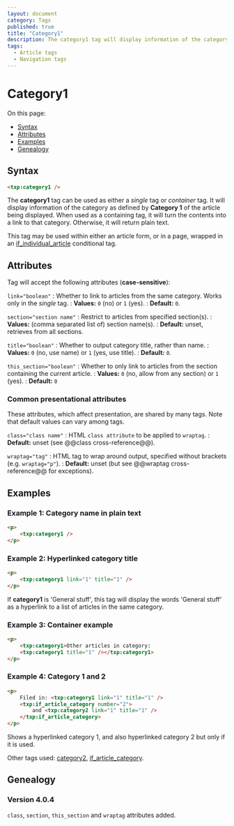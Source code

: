 ```yaml
---
layout: document
category: Tags
published: true
title: "Category1"
description: The category1 tag will display information of the category as defined by 'Category 1' of the article being displayed.
tags:
  - Article tags
  - Navigation tags
---
```


# Category1

On this page:

* [Syntax](#syntax)
* [Attributes](#attributes)
* [Examples](#examples)
* [Genealogy](#genealogy)

## Syntax

~~~ html
<txp:category1 />
~~~

The **category1** tag can be used as either a *single* tag or *container* tag. It will display information of the category as defined by **Category 1** of the article being displayed. When used as a containing tag, it will turn the contents into a link to that category. Otherwise, it will return plain text.

This tag may be used within either an article form, or in a page, wrapped in an [if_individual_article](if_individual_article) conditional tag.

## Attributes

Tag will accept the following attributes (**case-sensitive**):

`link="boolean"`
: Whether to link to articles from the same category. Works only in the *single* tag.
: **Values:** `0` (no) or `1` (yes).
: **Default:** `0`.

`section="section name"`
: Restrict to articles from specified section(s).
: **Values:** (comma separated list of) section name(s).
: **Default:** unset, retrieves from all sections.

`title="boolean"`
: Whether to output category title, rather than name.
: **Values:** `0` (no, use name) or `1` (yes, use title).
: **Default:** `0`.

`this_section="boolean"`
: Whether to only link to articles from the section containing the current article.
: **Values:** `0` (no, allow from any section) or `1` (yes).
: **Default:** `0`

### Common presentational attributes

These attributes, which affect presentation, are shared by many tags. Note that default values can vary among tags.

`class="class name"`
: HTML `class attribute` to be applied to `wraptag`.
: **Default:** unset (see @@class cross-reference@@).

`wraptag="tag"`
: HTML tag to wrap around output, specified without brackets (e.g. `wraptag="p"`).
: **Default:** unset (but see @@wraptag cross-reference@@ for exceptions).

## Examples

### Example 1: Category name in plain text

~~~ html
<p>
    <txp:category1 />
</p>
~~~

### Example 2: Hyperlinked category title

~~~ html
<p>
    <txp:category1 link="1" title="1" />
</p>
~~~

If **category1** is 'General stuff', this tag will display the words 'General stuff' as a hyperlink to a list of articles in the same category.

### Example 3: Container example

~~~ html
<p>
    <txp:category1>Other articles in category:
    <txp:category1 title="1" /></txp:category1>
</p>
~~~

### Example 4: Category 1 and 2

~~~ html
<p>
    Filed in: <txp:category1 link="1" title="1" />
    <txp:if_article_category number="2">
        and <txp:category2 link="1" title="1" />
    </txp:if_article_category>
</p>
~~~

Shows a hyperlinked category 1, and also hyperlinked category 2 but only if it is used.

Other tags used: [category2](category2), [if_article_category](if_article_category).

## Genealogy

### Version 4.0.4

`class`, `section`, `this_section` and `wraptag` attributes added.
